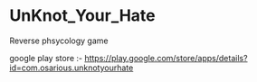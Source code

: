 # UnKnot_Your_Hate
Reverse phsycology game

google play store :-
https://play.google.com/store/apps/details?id=com.osarious.unknotyourhate
